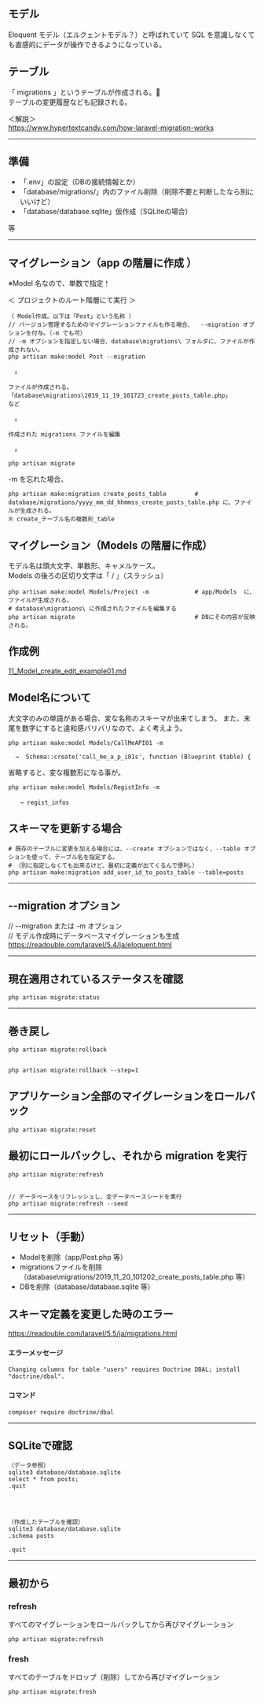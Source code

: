 ## モデル
Eloquent モデル（エルクェントモデル？）と呼ばれていて SQL を意識しなくても直感的にデータが操作できるようになっている。

## テーブル
「 migrations 」というテーブルが作成される。  
テーブルの変更履歴なども記録される。  

＜解説＞  
https://www.hypertextcandy.com/how-laravel-migration-works  

_________________________________________________________
## 準備
 * 「.env」の設定（DBの接続情報とか）  
 * 「database/migrations/」内のファイル削除（削除不要と判断したなら別にいいけど）  
 * 「database/database.sqlite」仮作成（SQLiteの場合）  

等  

_________________________________________________________
## マイグレーション（app の階層に作成 ）
※Model 名なので、単数で指定！  

＜ プロジェクトのルート階層にて実行 ＞  
```
（ Model作成。以下は「Post」という名称 ）
// バージョン管理するためのマイグレーションファイルも作る場合、  --migration オプションを付与。（-m でも可）
// -m オプションを指定しない場合、database\migrations\ フォルダに、ファイルが作成されない。
php artisan make:model Post --migration

　↓

ファイルが作成される。
「database\migrations\2019_11_19_101723_create_posts_table.php」
など

　↓

作成された migrations ファイルを編集

　↓

php artisan migrate
```
-m を忘れた場合、  
```
php artisan make:migration create_posts_table        # database/migrations/yyyy_mm_dd_hhmmss_create_posts_table.php に、ファイルが生成される。
※ create_テーブル名の複数形_table
```


## マイグレーション（Models の階層に作成）
モデル名は頭大文字、単数形、キャメルケース。  
Models の後ろの区切り文字は「 / 」（スラッシュ）  
```
php artisan make:model Models/Project -m             # app/Models  に、ファイルが生成される。
# database\migrations\ に作成されたファイルを編集する
php artisan migrate                                  # DBにその内容が反映される。
```

## 作成例
[11_Model_create_edit_example01.md](./11_Model_create_edit_example01.md)  


## Model名について
大文字のみの単語がある場合、変な名称のスキーマが出来てしまう。 
また、末尾を数字にすると違和感バリバリなので、よく考えよう。  
```
php artisan make:model Models/CallMeAPI01 -m

  →  Schema::create('call_me_a_p_i01s', function (Blueprint $table) {
```
省略すると、変な複数形になる事が。
```
php artisan make:model Models/RegistInfo -m

　　→ regist_infos
```



## スキーマを更新する場合
```
# 既存のテーブルに変更を加える場合には、--create オプションではなく、--table オプションを使って、テーブル名を指定する。
# （別に指定しなくても出来るけど、最初に定義が出てくるんで便利。）
php artisan make:migration add_user_id_to_posts_table --table=posts
```

_________________________________________________________
## --migration オプション
// --migration または -m オプション  
// モデル作成時にデータベースマイグレーションも生成  
https://readouble.com/laravel/5.4/ja/eloquent.html  


_________________________________________________________
## 現在適用されているステータスを確認
```
php artisan migrate:status
```

_________________________________________________________
## 巻き戻し
```
php artisan migrate:rollback


php artisan migrate:rollback --step=1
```


## アプリケーション全部のマイグレーションをロールバック
```
php artisan migrate:reset
```

## 最初にロールバックし、それから migration を実行
```
php artisan migrate:refresh


// データベースをリフレッシュし、全データベースシードを実行
php artisan migrate:refresh --seed
```

_________________________________________________________
## リセット（手動）
 * Modelを削除（app/Post.php 等）
 * migrationsファイルを削除（database\migrations/2019_11_20_101202_create_posts_table.php 等）
 * DBを削除（database/database.sqlite 等）



## スキーマ定義を変更した時のエラー
https://readouble.com/laravel/5.5/ja/migrations.html

#### エラーメッセージ
```
Changing columns for table "users" requires Doctrine DBAL; install "doctrine/dbal".
```

#### コマンド
```
composer require doctrine/dbal
```


_________________________________________________________
## SQLiteで確認
```
（データ参照）
sqlite3 database/database.sqlite
select * from posts;
.quit




（作成したテーブルを確認）
sqlite3 database/database.sqlite
.schema posts

.quit
```

_________________________________________________________
## 最初から

### refresh
すべてのマイグレーションをロールバックしてから再びマイグレーション
```
php artisan migrate:refresh
```

### fresh
すべてのテーブルをドロップ（削除）してから再びマイグレーション
```
php artisan migrate:fresh
```
